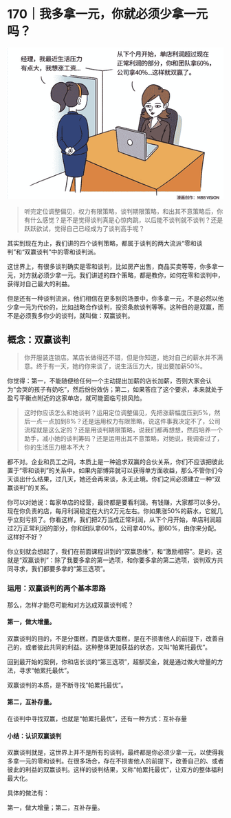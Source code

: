 # 170｜我多拿一元，你就必须少拿一元吗？

![](img/9363154e132bc9354e7c5084c1afe951.jpg)

> 听完定位调整偏见，权力有限策略，谈判期限策略，和出其不意策略后，你有什么感觉？是不是觉得谈判真是心惊肉跳，以后能不谈判就不谈判？还是跃跃欲试，觉得自己已经成为了谈判高手呢？

其实到现在为止，我们讲的四个谈判策略，都属于谈判的两大流派“零和谈判”和“双赢谈判”中的零和谈判派。

这世界上，有很多谈判确实是零和谈判，比如房产出售，商品买卖等等，你多拿一元，对方就必须少拿一元。我们讲述的四个策略，都是教你，如何在零和谈判中，获得对自己最大的利益。

但是还有一种谈判流派，他们相信在更多别的场景中，你多拿一元，不是必然以他少拿一元为代价的，比如战略合作谈判，投资条款谈判等等。这种目的是双赢，而不是必须我多你少的谈判，就叫做：双赢谈判。

## 概念：双赢谈判

> 你开服装连锁店。某店长做得还不错，但是你知道，她对自己的薪水并不满意。终于有一天，她约你来谈了，说生活压力大，提出要加薪50%。

你觉得：第一，不能随便给任何一个主动提出加薪的店长加薪，否则大家会认为“会哭的孩子有奶吃”，然后纷纷效仿；第二，如果答应了这个要求，本来就处于盈亏平衡点附近的这家单店，就可能面临亏损风险。

> 这时你应该怎么和她谈判？运用定位调整偏见，先把涨薪幅度压到5%，然后一点一点加到8%？还是运用权力有限策略，说这件事我决定不了，公司流程就是这么定的？还是用谈判期限策略，说我们都再想想，然后培养一个助手，减小她的谈判筹码？还是运用出其不意策略，对她说，我调查过了，你的生活压力根本不大？

都不对。企业和员工之间，本质上是一种追求双赢的合伙关系，你们不应该把彼此置于“零和谈判”的关系中。如果内部博弈就可以获得单方面收益，那么不管你们今天谈出什么结果，过几天，她还会再来谈，永无止境。你们之间必须建立一种“双赢谈判”的关系。

你可以对她说：每家单店的经营，最终都是要看利润。有钱赚，大家都可以多分。现在你负责的店，每月利润稳定在大约2万元左右。你如果涨50%的薪水，它就几乎立刻亏损了。你看这样，我们把2万当成正常利润，从下个月开始，单店利润超过2万正常利润的部分，你和团队拿60%，公司拿40%。那60%，由你来分配。这样好不好？

你立刻就会想起了，我们在前面课程讲到的“双赢思维”，和“激励相容”。是的，这就是“双赢谈判”：除了我要多拿的第一选项，和你要多拿的第二选项，谈判双方共同寻求，我们都要多拿的“第三选项”。

### 运用：双赢谈判的两个基本思路

那么，怎样才能尽可能和对方达成双赢谈判呢？

#### 第一，做大增量。

双赢谈判的目的，不是分蛋糕，而是做大蛋糕，是在不损害他人的前提下，改善自己的，或者彼此共同的利益。这种整体更加获益的状态，又叫“帕累托最优”。

回到最开始的案例，你和店长谈的“第三选项”，超额奖金，就是通过做大增量的方法，寻求“帕累托最优”。

双赢谈判的本质，是不断寻找“帕累托最优”。

#### 第二，互补存量。

在谈判中寻找双赢，也就是“帕累托最优”，还有一种方式：互补存量

#### 小结：认识双赢谈判

双赢谈判就是，这世界上并不是所有的谈判，最终都是你必须少拿一元，以使得我多拿一元的零和谈判。在很多场合，存在不损害他人的前提下，改善自己的、或者彼此的利益的双赢谈判。这样的谈判结果，又称“帕累托最优”，让双方的整体福利最大化。

具体的做法有：

第一，做大增量；第二，互补存量。